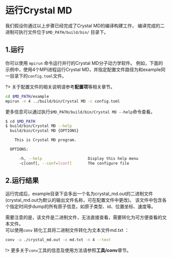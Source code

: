 # 运行Crystal MD

我们假设你通过以上步骤已经完成了Crystal MD的编译构建工作，
编译完成的二进制可执行文件位于`$MD_PATH/build/bin/` 目录下。

## 1.运行
你可以使用 `mpirun` 命令运行并行的Crystal MD分子动力学软件。
例如，下面的示例中，使用4个MPI进程运行Crystal MD，并指定配置文件路径为和example同一目录下的`config.toml`文件。

?> 关于配置文件的相关说明请参考**配置项**等相关章节。

```bash
cd $MD_PATH/example
mpirun -n 4 ../build/bin/Crystal MD -c config.toml
```

更多信息可以通过执行`$MD_PATH/build/bin/Crystal MD --help`命令查看。

```bash
$ cd $MD_PATH
$ build/bin/Crystal MD --help
  build/bin/Crystal MD {OPTIONS}

    This is Crystal MD program.

  OPTIONS:

      -h, --help                    Display this help menu
      -c[conf], --conf=[conf]       The configure file
```

## 2.运行结果

运行完成后，example目录下会多出一个名为crystal_md.out的二进制文件(crystal_md.out为默认的输出文件名称，可在配置文件中更改)。
该文件中包含各个指定时间步dump的所有原子信息，如原子类型、id、位置坐标、速度等。

需要注意的是，该文件是二进制文件，无法直接查看，需要转化为可方便查看的文本文件。  
可以使用`conv` 转化工具将二进制文件转化为文本文件md.txt ：
```bash
conv -a ./crystal_md.out -o md.txt -n 4 --text
```

!> 更多关于`conv`工具的信息及使用方法请参照**工具/conv**章节。